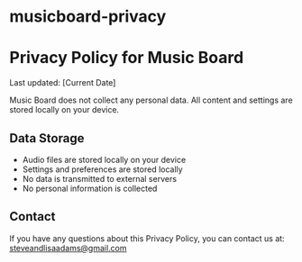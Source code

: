 # musicboard-privacy
# Privacy Policy for Music Board

Last updated: [Current Date]

Music Board does not collect any personal data. All content and settings are stored locally on your device.

## Data Storage
- Audio files are stored locally on your device
- Settings and preferences are stored locally
- No data is transmitted to external servers
- No personal information is collected

## Contact

If you have any questions about this Privacy Policy, you can contact us at:
steveandlisaadams@gmail.com
